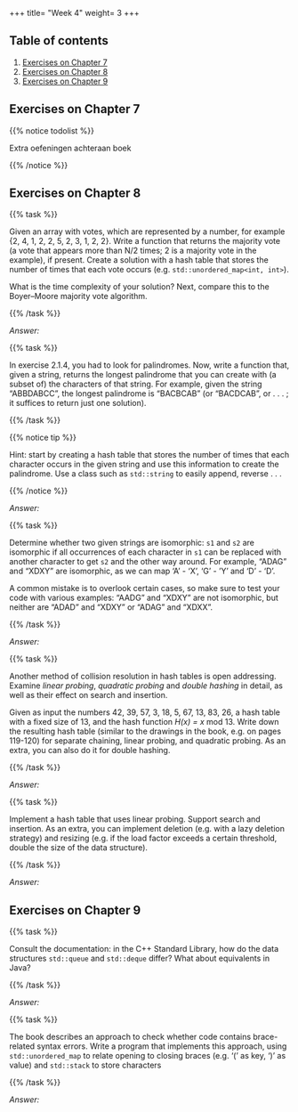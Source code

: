 +++
title= "Week 4"
weight= 3
+++

## Table of contents

1. [Exercises on Chapter 7](#exercises-on-chapter-7)
2. [Exercises on Chapter 8](#exercises-on-chapter-8)
3. [Exercises on Chapter 9](#exercises-on-chapter-9)

## Exercises on Chapter 7

{{% notice todolist %}}

Extra oefeningen achteraan boek

{{% /notice %}}

## Exercises on Chapter 8

{{% task %}}

Given an array with votes, which are represented by a number, for example {2, 4, 1, 2, 2, 5, 2, 3, 1, 2, 2}. Write a function that returns the majority vote (a vote that appears more than N/2 times; 2 is a majority vote in the example), if present. Create a solution with a hash table that stores the number of times that each vote occurs (e.g. `std::unordered_map<int, int>`).

What is the time complexity of your solution? Next, compare this to the Boyer–Moore majority vote algorithm.

{{% /task %}}

*Answer:*

{{% task %}}

In exercise 2.1.4, you had to look for palindromes. Now, write a function that, given a string, returns the longest palindrome that you can create with (a subset of) the characters of that string. For example, given the string “ABBDABCC”, the longest palindrome is “BACBCAB” (or “BACDCAB”, or . . . ; it suffices to return just one solution).

{{% /task %}}

{{% notice tip %}}

Hint: start by creating a hash table that stores the number of times that each character occurs in the given string and use this information to create the palindrome. Use a class such as `std::string` to easily append, reverse . . .

{{% /notice %}}

*Answer:*

{{% task %}}

Determine whether two given strings are isomorphic: `s1` and `s2` are isomorphic if all occurrences of each character in `s1` can be replaced with another character to get `s2` and the other way around. For example, “ADAG” and “XDXY” are isomorphic, as we can map ‘A’ - ‘X’, ‘G’ - ’Y’ and ‘D’ - ‘D’.

A common mistake is to overlook certain cases, so make sure to test your code with various examples: “AADG” and “XDXY” are not isomorphic, but neither are “ADAD” and “XDXY” or “ADAG” and “XDXX”.

{{% /task %}}

*Answer:*

{{% task %}}

Another method of collision resolution in hash tables is open addressing. Examine *linear probing*, *quadratic probing* and *double hashing* in detail, as well as their effect on search and insertion.

Given as input the numbers 42, 39, 57, 3, 18, 5, 67, 13, 83, 26, a hash table with a fixed size of 13, and the hash function *H(x) = x* mod 13. Write down the resulting hash table (similar to the drawings in the book, e.g. on pages 119-120) for separate chaining, linear probing, and quadratic probing. As an extra, you can also do it for double hashing.

{{% /task %}}

*Answer:*

{{% task %}}

Implement a hash table that uses linear probing. Support search and insertion. As an extra, you can implement deletion (e.g. with a lazy deletion strategy) and resizing (e.g. if the load factor exceeds a certain threshold, double the size of the data structure).

{{% /task %}}

*Answer:*

## Exercises on Chapter 9

{{% task %}}

Consult the documentation: in the C++ Standard Library, how do the data structures `std::queue` and `std::deque` differ? What about equivalents in Java?

{{% /task %}}

*Answer:*

{{% task %}}

The book describes an approach to check whether code contains brace-related syntax errors. Write a program that implements this approach, using `std::unordered_map` to relate opening to closing braces (e.g. ‘(’ as key, ‘)’ as value) and `std::stack` to store characters

{{% /task %}}

*Answer:*
